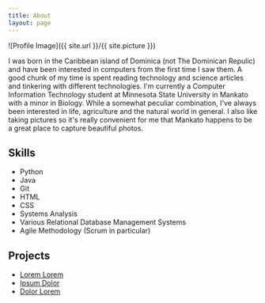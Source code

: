 ```yaml
---
title: About
layout: page
---
```

![Profile Image]({{ site.url }}/{{ site.picture }})

<p>I was born in the Caribbean island of Dominica (not The Dominican Repulic) and have been interested in computers from the first time I saw them. A good chunk of my time is spent reading technology and science articles and tinkering with different technologies. I'm currently a Computer Information Technology student at Minnesota State University in Mankato with a minor in Biology. While a somewhat peculiar combination, I've always been interested in life, agriculture and the natural world in general. I also like taking pictures so it's really convenient for me that Mankato happens to be a great place to capture beautiful photos.</p>

<h2>Skills</h2>

<ul class="skill-list">
	<li>Python</li>
	<li>Java</li>
	<li>Git</li>
	<li>HTML</li>
	<li>CSS</li>
	<li>Systems Analysis</li>
	<li>Various Relational Database Management Systems</li>
	<li>Agile Methodology (Scrum in particular)</li>
</ul>

<h2>Projects</h2>

<ul>
	<li><a href="https://github.com/">Lorem Lorem</a></li>
	<li><a href="https://github.com/">Ipsum Dolor</a></li>
	<li><a href="https://github.com/">Dolor Lorem</a></li>
</ul>
